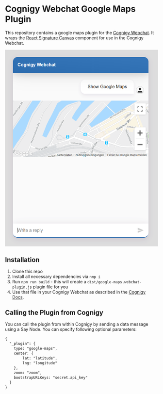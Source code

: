 # Cognigy Webchat Google Maps Plugin
This repository contains a google maps plugin for the [Cognigy Webchat](https://github.com/Cognigy/WebchatWidget).
It wraps the [React Signature Canvas](https://github.com/agilgur5/react-signature-canvas) component for use in the Cognigy Webchat.

![Webchat Google Maps Plugin](./assets/google-maps-Webchat.PNG)

## Installation

1. Clone this repo
2. Install all necessary dependencies via `nmp i`
3. Run `npm run build` - this will create a `dist/google-maps.webchat-plugin.js` plugin file for you
4. Use that file in your Cognigy Webchat as described in the [Cognigy Docs](https://docs.cognigy.com/docs/using-additional-webchat-plugins).

## Calling the Plugin from Cognigy
You can call the plugin from within Cognigy by sending a data message using a Say Node.
You can specify following optional parameters:

```
{
  "_plugin": {
    type: "google-maps",
    center: {
        lat: "latitude",
        lng: "longitude"
    },
    zoom: "zoom",
    bootstrapURLKeys: "secret.api_key"
  }
}
```


